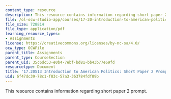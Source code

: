```yaml
---
content_type: resource
description: This resource contains information regarding short paper 2 prompt.
file: /ol-ocw-studio-app/courses/17-20-introduction-to-american-politics-spring-2013/6f47dc3978c1f83c57a3363784fdf89b_MIT17_20S13_Paper2Prompt.pdf
file_size: 728814
file_type: application/pdf
learning_resource_types:
- Assignments
license: https://creativecommons.org/licenses/by-nc-sa/4.0/
ocw_type: OCWFile
parent_title: Assignments
parent_type: CourseSection
parent_uid: 35c6dc53-e0b4-7ebf-bd81-bb43b77e69fd
resourcetype: Document
title: '17.20S13 Introduction to American Politics: Short Paper 2 Prompt'
uid: 6f47dc39-78c1-f83c-57a3-363784fdf89b
---
```

This resource contains information regarding short paper 2 prompt.